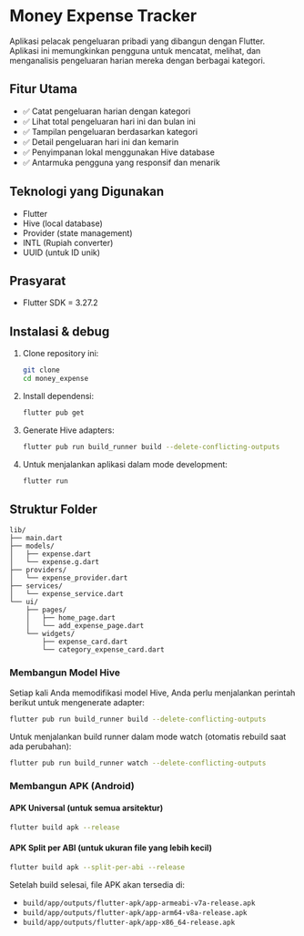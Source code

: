 # Money Expense Tracker

Aplikasi pelacak pengeluaran pribadi yang dibangun dengan Flutter. Aplikasi ini memungkinkan pengguna untuk mencatat, melihat, dan menganalisis pengeluaran harian mereka dengan berbagai kategori.

## Fitur Utama

- ✅ Catat pengeluaran harian dengan kategori
- ✅ Lihat total pengeluaran hari ini dan bulan ini
- ✅ Tampilan pengeluaran berdasarkan kategori
- ✅ Detail pengeluaran hari ini dan kemarin
- ✅ Penyimpanan lokal menggunakan Hive database
- ✅ Antarmuka pengguna yang responsif dan menarik

## Teknologi yang Digunakan

- Flutter
- Hive (local database)
- Provider (state management)
- INTL (Rupiah converter)
- UUID (untuk ID unik)

## Prasyarat

- Flutter SDK = 3.27.2

## Instalasi & debug

1. Clone repository ini:
   ```bash
   git clone
   cd money_expense
   ```

2. Install dependensi:
   ```bash
   flutter pub get
   ```

3. Generate Hive adapters:
   ```bash
   flutter pub run build_runner build --delete-conflicting-outputs
   ```
   
4. Untuk menjalankan aplikasi dalam mode development:
   ```bash
   flutter run
   ```

## Struktur Folder

```
lib/
├── main.dart
├── models/
│   ├── expense.dart
│   └── expense.g.dart
├── providers/
│   └── expense_provider.dart
├── services/
│   └── expense_service.dart
└── ui/
    ├── pages/
    │   ├── home_page.dart
    │   └── add_expense_page.dart
    └── widgets/
        ├── expense_card.dart
        └── category_expense_card.dart
```
### Membangun Model Hive

Setiap kali Anda memodifikasi model Hive, Anda perlu menjalankan perintah berikut untuk mengenerate adapter:

```bash
flutter pub run build_runner build --delete-conflicting-outputs
```

Untuk menjalankan build runner dalam mode watch (otomatis rebuild saat ada perubahan):
```bash
flutter pub run build_runner watch --delete-conflicting-outputs
```

### Membangun APK (Android)

#### APK Universal (untuk semua arsitektur)
```bash
flutter build apk --release
```

#### APK Split per ABI (untuk ukuran file yang lebih kecil)
```bash
flutter build apk --split-per-abi --release
```

Setelah build selesai, file APK akan tersedia di:
- `build/app/outputs/flutter-apk/app-armeabi-v7a-release.apk`
- `build/app/outputs/flutter-apk/app-arm64-v8a-release.apk`
- `build/app/outputs/flutter-apk/app-x86_64-release.apk`
